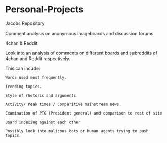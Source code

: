 # Personal-Projects
Jacobs Repository

Comment analysis on anonymous imageboards and discussion forums. 

4chan & Reddit

Look into an analysis  of comments on different boards and subreddits of 4chan and Reddit respectively.

This can incude:

    Words used most frequently.

    Trending topics.

    Style of rhetoric and arguments.

    Activity/ Peak times / Comparitive mainstream news.

    Examination of PTG (President general) and comparison to rest of site
    
    Board indexing against each other

    Possibly look into malicous bots or human agents trying to push topics.





